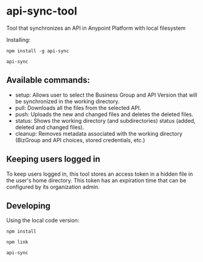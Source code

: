 # api-sync-tool
Tool that synchronizes an API in Anypoint Platform with local filesystem

Installing:
```
npm install -g api-sync

api-sync
```

## Available commands:
- setup: Allows user to select the Business Group and API Version that will be synchronized in the working directory.
- pull: Downloads all the files from the selected API.
- push: Uploads the new and changed files and deletes the deleted files.
- status: Shows the working directory (and subdirectories) status (added, deleted and changed files).
- cleanup: Removes metadata associated with the working directory (BizGroup and API choices, stored credentials, etc.)

## Keeping users logged in
To keep users logged in, this tool stores an access token in a hidden file in the user's home directory. This token has an expiration time that can be configured by its organization admin.

## Developing

Using the local code version:
```
npm install

npm link

api-sync
```
